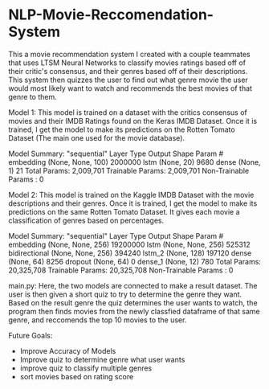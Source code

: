 # NLP-Movie-Reccomendation-System
This a movie recommendation system I created with a couple teammates that uses LTSM Neural Networks to classify movies ratings based off of their critic's consensus, and their genres based off of their descriptions. This system then quizzes the user to find out what genre movie the user would most likely want to watch and recommends the best movies of that genre to them.

Model 1:
This model is trained on a dataset with the critics consensus of movies and their IMDB Ratings found on the Keras IMDB Dataset. Once it is trained, I get the model to make its predictions on the Rotten Tomato Dataset (The main one used for the movie database).

Model Summary:
"sequential"
Layer Type       Output Shape        Param #
embedding        (None, None, 100)    2000000 
lstm             (None, 20)           9680
dense            (None, 1)            21
Total Params: 2,009,701
Trainable Params: 2,009,701
Non-Trainable Params : 0

Model 2:
This model is trained on the Kaggle IMDB Dataset with the movie descriptions and their genres. Once it is trained, I get the model to make its predictions on the same Rotten Tomato Dataset. It gives each movie a classification of genres based on percentages.

Model Summary:
"sequential"
Layer Type       Output Shape        Param #
embedding       (None, None, 256)    19200000
lstm            (None, None, 256)    525312
bidirectional   (None, None, 256)    394240
lstm_2          (None, 128)          197120
dense           (None, 64)           8256
dropout         (None, 64)           0
dense_1         (None, 12)           780
Total Params: 20,325,708
Trainable Params: 20,325,708
Non-Trainable Params : 0

main.py:
Here, the two models are connected to make a result dataset. The user is then given a short quiz to try to determine the genre they want. Based on the result genre the quiz determines the user wants to watch, the program then finds movies from the newly classfied dataframe of that same genre, and reccomends the top 10 movies to the user.


Future Goals:
- Improve Accuracy of Models
- Improve quiz to determine genre what user wants
- improve quiz to classify multiple genres
- sort movies based on rating score
